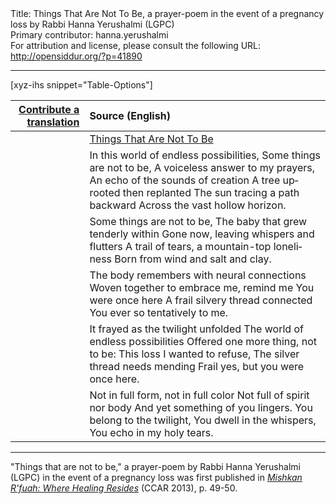 <html>
<head></head>
<body>
Title: Things That Are Not To Be, a prayer-poem in the event of a pregnancy loss by Rabbi Hanna Yerushalmi (LGPC)<br />
Primary contributor: hanna.yerushalmi<br />
For attribution and license, please consult the following URL: <a href="http://opensiddur.org/?p=41890">http://opensiddur.org/?p=41890</a>
<p />
<hr />

[xyz-ihs snippet="Table-Options"]<table style="margin-left: auto; margin-right: auto;" class="draggable">
<thead><tr><th id="x" style="text-align: right;"><a href="/translate/" target="_blank" rel="noopener">Contribute a translation</a></th><th style="text-align: left;">Source (English)</th></tr></thead>
<tbody>
<tr><td style="vertical-align:top;">
<div class="liturgy" lang="he" style="text-align: right;">

</div></td>

<td style="vertical-align:top;">
<div class="english" lang="en" style="text-align: left;">
<u>Things That Are Not To Be</u>
</div></td></tr>


<tr><td style="vertical-align:top;">
<div class="liturgy" lang="he" style="text-align: right;">

</div></td>

<td style="vertical-align:top;">
<div class="english" lang="en" style="text-align: left;">
In this world of endless possibilities,
Some things are not to be,
A voiceless answer to my prayers,
An echo of the sounds of creation
A tree uprooted then replanted
The sun tracing a path backward
Across the vast hollow horizon.
</div></td></tr>


<tr><td style="vertical-align:top;">
<div class="liturgy" lang="he" style="text-align: right;">

</div></td>

<td style="vertical-align:top;">
<div class="english" lang="en" style="text-align: left;">
Some things are not to be,
The baby that grew tenderly within
Gone now, leaving whispers and flutters
A trail of tears, a mountain-top loneliness
Born from wind and salt and clay.
</div></td></tr>


<tr><td style="vertical-align:top;">
<div class="liturgy" lang="he" style="text-align: right;">

</div></td>

<td style="vertical-align:top;">
<div class="english" lang="en" style="text-align: left;">
The body remembers with neural connections 
Woven together to embrace me, remind me 
You were once here
A frail silvery thread connected
You ever so tentatively to me.
</div></td></tr>


<tr><td style="vertical-align:top;">
<div class="liturgy" lang="he" style="text-align: right;">

</div></td>

<td style="vertical-align:top;">
<div class="english" lang="en" style="text-align: left;">
It frayed as the twilight unfolded
The world of endless possibilities
Offered one more thing, not to be:
This loss I wanted to refuse,
The silver thread needs mending
Frail yes, but you were once here.
</div></td></tr>


<tr><td style="vertical-align:top;">
<div class="liturgy" lang="he" style="text-align: right;">

</div></td>

<td style="vertical-align:top;">
<div class="english" lang="en" style="text-align: left;">
Not in full form, not in full color
Not full of spirit nor body
And yet something of you lingers.
You belong to the twilight,
You dwell in the whispers,
You echo in my holy tears.
</div></td></tr>
</tbody></table>

<hr />

"Things that are not to be," a prayer-poem by Rabbi Hanna Yerushalmi (LGPC) in the event of a pregnancy loss was first published in <em><a href="https://www.ccarpress.org/shopping_product_detail.asp?pid=50135">Mishkan R'fuah: Where Healing Resides</a></em> (CCAR 2013), p. 49-50.

&nbsp;
</body>
</html>